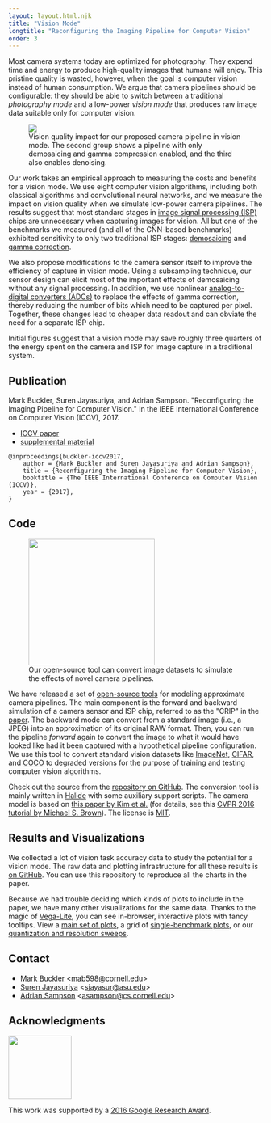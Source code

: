 ```yaml
---
layout: layout.html.njk
title: "Vision Mode"
longtitle: "Reconfiguring the Imaging Pipeline for Computer Vision"
order: 3
---
```

Most camera systems today are optimized for photography.
They expend time and energy to produce high-quality images that humans will enjoy.
This pristine quality is wasted, however, when the goal is computer vision instead of human consumption.
We argue that camera pipelines should be configurable: they should be able to switch between a traditional *photography mode* and a low-power *vision mode* that produces raw image data suitable only for computer vision.

<figure>
  <img src="bars_error_norm-special.svg">
  <figcaption>
    Vision quality impact for our proposed camera pipeline in vision mode.
    The second group shows a pipeline with only demosaicing and gamma compression enabled, and the third also enables denoising.
  </figcaption>
</figure>

Our work takes an empirical approach to measuring the costs and benefits for a vision mode.
We use eight computer vision algorithms, including both classical algorithms and convolutional neural networks, and we measure the impact on vision quality when we simulate low-power camera pipelines.
The results suggest that most standard stages in [image signal processing (ISP)][isp] chips are unnecessary when capturing images for vision.
All but one of the benchmarks we measured (and all of the CNN-based benchmarks) exhibited sensitivity to only two traditional ISP stages: [demosaicing][] and [gamma correction][gamma].

We also propose modifications to the camera sensor itself to improve the efficiency of capture in vision mode.
Using a subsampling technique, our sensor design can elicit most of the important effects of demosaicing without any signal processing.
In addition, we use nonlinear [analog-to-digital converters (ADCs)][adc] to replace the effects of gamma correction, thereby reducing the number of bits which need to be captured per pixel.
Together, these changes lead to cheaper data readout and can obviate the need for a separate ISP chip.

Initial figures suggest that a vision mode may save roughly three quarters of the energy spent on the camera and ISP for image capture in a traditional system.

[isp]: https://en.wikipedia.org/wiki/Image_processor
[demosaicing]: https://en.wikipedia.org/wiki/Demosaicing
[gamma]: https://en.wikipedia.org/wiki/Gamma_correction
[adc]: https://en.wikipedia.org/wiki/Analog-to-digital_converter

## Publication

Mark Buckler, Suren Jayasuriya, and Adrian Sampson.
"Reconfiguring the Imaging Pipeline for Computer Vision."
In the IEEE International Conference on Computer Vision (ICCV), 2017.

<ul class="links">
  <li><a href="/pubs/visionmode-iccv2017.pdf" class="pdf">ICCV paper</a></li>
  <li><a href="/pubs/visionmode-iccv2017-supplemental.pdf" class="pdf">supplemental material</a></li>
</ul>

    @inproceedings{buckler-iccv2017,
        author = {Mark Buckler and Suren Jayasuriya and Adrian Sampson},
        title = {Reconfiguring the Imaging Pipeline for Computer Vision},
        booktitle = {The IEEE International Conference on Computer Vision (ICCV)},
        year = {2017},
    }

[paper]: /pubs/visionmode-iccv2017.pdf
[supp]: /pubs/visionmode-iccv2017-supplemental.pdf

## Code

<figure>
  <img src="crip.jpeg" style="width: 250px;">
  <figcaption>
    Our open-source tool can convert image datasets to simulate the effects of novel camera pipelines.
  </figcaption>
</figure>

We have released a set of [open-source tools][gh] for modeling approximate camera pipelines.
The main component is the forward and backward simulation of a camera sensor and ISP chip, referred to as the "CRIP" in the [paper][].
The backward mode can convert from a standard image (i.e., a JPEG) into an approximation of its original RAW format.
Then, you can run the pipeline *forward* again to convert the image to what it would have looked like had it been captured with a hypothetical pipeline configuration.
We use this tool to convert standard vision datasets like [ImageNet][], [CIFAR][], and [COCO][] to degraded versions for the purpose of training and testing computer vision algorithms.

[imagenet]: http://www.image-net.org
[cifar]: https://www.cs.toronto.edu/~kriz/cifar.html
[coco]: http://mscoco.org

Check out the source from the [repository on GitHub][gh].
The conversion tool is mainly written in [Halide][] with some auxiliary support scripts.
The camera model is based on [this paper by Kim et al.][kim] (for details, see this [CVPR 2016 tutorial by Michael S. Brown][brown]).
The license is [MIT][].

[mit]: https://opensource.org/licenses/MIT
[gh]: https://github.com/cucapra/approx-vision
[halide]: http://halide-lang.org
[kim]: http://ieeexplore.ieee.org/document/6158647/
[brown]: http://www.eecs.yorku.ca/~mbrown/CVPR2016_Brown.html

## Results and Visualizations

We collected a lot of vision task accuracy data to study the potential for a vision mode.
The raw data and plotting infrastructure for all these results is [on GitHub][plot-gh].
You can use this repository to reproduce all the charts in the paper.

Because we had trouble deciding which kinds of plots to include in the paper, we have many other visualizations for the same data.
Thanks to the magic of [Vega-Lite][], you can see in-browser, interactive plots with fancy tooltips.
View a [main set of plots](https://capra.cs.cornell.edu/vision-plots/), a grid of [single-benchmark plots](https://capra.cs.cornell.edu/vision-plots/singles.html), or our [quantization and resolution sweeps](https://capra.cs.cornell.edu/vision-plots/sweeps.html).

[plot-gh]: https://github.com/cucapra/vision-plots
[vega-lite]: https://vega.github.io/vega-lite/

## Contact

* [Mark Buckler][mark] &lt;<mab598@cornell.edu>&gt;
* [Suren Jayasuriya][suren] &lt;<sjayasur@asu.edu>&gt;
* [Adrian Sampson][adrian] &lt;<asampson@cs.cornell.edu>&gt;

[mark]: http://www.markbuckler.com
[suren]: http://www.andrew.cmu.edu/user/sjayasur/website.html
[adrian]: http://www.cs.cornell.edu/~asampson/

## Acknowledgments

<img class="flair" src="/img/google.svg" style="width: 125px">

This work was supported by a [2016 Google Research Award](https://research.googleblog.com/2017/02/google-research-awards-2016.html).
